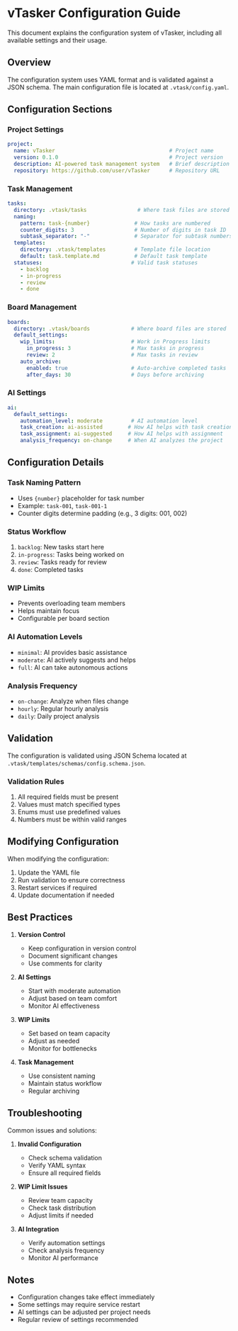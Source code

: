 # vTasker Configuration Guide

This document explains the configuration system of vTasker, including all available settings and their usage.

## Overview

The configuration system uses YAML format and is validated against a JSON schema. The main configuration file is located at `.vtask/config.yaml`.

## Configuration Sections

### Project Settings
```yaml
project:
  name: vTasker                                    # Project name
  version: 0.1.0                                   # Project version
  description: AI-powered task management system   # Brief description
  repository: https://github.com/user/vTasker      # Repository URL
```

### Task Management
```yaml
tasks:
  directory: .vtask/tasks                # Where task files are stored
  naming:
    pattern: task-{number}              # How tasks are numbered
    counter_digits: 3                   # Number of digits in task ID
    subtask_separator: "-"              # Separator for subtask numbers
  templates:
    directory: .vtask/templates         # Template file location
    default: task.template.md           # Default task template
  statuses:                            # Valid task statuses
    - backlog
    - in-progress
    - review
    - done
```

### Board Management
```yaml
boards:
  directory: .vtask/boards             # Where board files are stored
  default_settings:
    wip_limits:                        # Work in Progress limits
      in_progress: 3                   # Max tasks in progress
      review: 2                        # Max tasks in review
    auto_archive:
      enabled: true                    # Auto-archive completed tasks
      after_days: 30                   # Days before archiving
```

### AI Settings
```yaml
ai:
  default_settings:
    automation_level: moderate         # AI automation level
    task_creation: ai-assisted        # How AI helps with task creation
    task_assignment: ai-suggested     # How AI helps with assignment
    analysis_frequency: on-change     # When AI analyzes the project
```

## Configuration Details

### Task Naming Pattern
- Uses `{number}` placeholder for task number
- Example: `task-001`, `task-001-1`
- Counter digits determine padding (e.g., 3 digits: 001, 002)

### Status Workflow
1. `backlog`: New tasks start here
2. `in-progress`: Tasks being worked on
3. `review`: Tasks ready for review
4. `done`: Completed tasks

### WIP Limits
- Prevents overloading team members
- Helps maintain focus
- Configurable per board section

### AI Automation Levels
- `minimal`: AI provides basic assistance
- `moderate`: AI actively suggests and helps
- `full`: AI can take autonomous actions

### Analysis Frequency
- `on-change`: Analyze when files change
- `hourly`: Regular hourly analysis
- `daily`: Daily project analysis

## Validation

The configuration is validated using JSON Schema located at `.vtask/templates/schemas/config.schema.json`.

### Validation Rules
1. All required fields must be present
2. Values must match specified types
3. Enums must use predefined values
4. Numbers must be within valid ranges

## Modifying Configuration

When modifying the configuration:
1. Update the YAML file
2. Run validation to ensure correctness
3. Restart services if required
4. Update documentation if needed

## Best Practices

1. **Version Control**
   - Keep configuration in version control
   - Document significant changes
   - Use comments for clarity

2. **AI Settings**
   - Start with moderate automation
   - Adjust based on team comfort
   - Monitor AI effectiveness

3. **WIP Limits**
   - Set based on team capacity
   - Adjust as needed
   - Monitor for bottlenecks

4. **Task Management**
   - Use consistent naming
   - Maintain status workflow
   - Regular archiving

## Troubleshooting

Common issues and solutions:

1. **Invalid Configuration**
   - Check schema validation
   - Verify YAML syntax
   - Ensure all required fields

2. **WIP Limit Issues**
   - Review team capacity
   - Check task distribution
   - Adjust limits if needed

3. **AI Integration**
   - Verify automation settings
   - Check analysis frequency
   - Monitor AI performance

## Notes

- Configuration changes take effect immediately
- Some settings may require service restart
- AI settings can be adjusted per project needs
- Regular review of settings recommended 